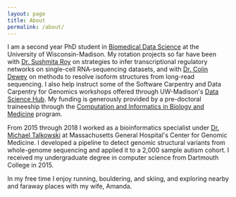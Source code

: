 ```yaml
---
layout: page
title: About
permalink: /about/
---
```


I am a second year PhD student in [Biomedical Data Science](https://biostat.wisc.edu/PHD-Biomedical-Data-Science) at the University of Wisconsin-Madison. 
My rotation projects so far have been with [Dr. Sushmita Roy](https://roylab.discovery.wisc.edu/) on strategies to infer transcriptional regulatory networks on single-cell RNA-sequencing datasets,
and with [Dr. Colin Dewey](https://www.biostat.wisc.edu/~cdewey/) on methods to resolve isoform structures from long-read sequencing. 
I also help instruct some of the Software Carpentry and Data Carpentry for Genomics workshops offered through UW-Madison's [Data Science Hub](https://datascience.wisc.edu/).
My funding is generously provided by a pre-doctoral traineeship through the [Computation and Informatics in Biology and Medicine](https://cibm.wisc.edu) program.

From 2015 through 2018 I worked as a bioinformatics specialist under [Dr.
Michael Talkowski](https://talkowski.mgh.harvard.edu/) at Massachusetts General
Hospital's Center for Genomic Medicine. I developed a pipeline to detect
genomic structural variants from whole-genome sequencing and applied it to a
2,000 sample autism cohort. I received my undergraduate degree in computer
science from Dartmouth College in 2015.

In my free time I enjoy running, bouldering, and skiing, and exploring nearby
and faraway places with my wife, Amanda. 

